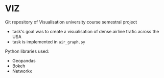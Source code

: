 # VIZ

Git repository of Visualisation university course semestral project
- task's goal was to create a visualisation of dense airline trafic across the USA
- task is implemented in `air_graph.py`

Python libraries used:
- Geopandas
- Bokeh
- Networkx
